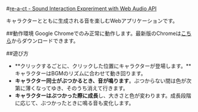 #[re-a-ct - Sound Interaction Expreriment with Web Audio API](http://shinnn.github.com/re-a-ct/)

キャラクターとともに生成される音を楽しむWebアプリケーションです。

##動作環境
Google Chromeでのみ正常に動作します。最新版のChromeは[こちら](https://www.google.com/intl/ja/chrome/)からダウンロードできます。

##遊び方
* **クリックするごとに、クリックした位置にキャラクターが登場します。**キャラクターはBGMのリズムに合わせて動き回ります。
* **キャラクター同士がぶつかるとき、音が鳴ります**。ぶつからない間は色が次第に薄くなってゆき、そのうち消えて行きます。
* **キャラクターはぶつかった際に成長**し、大きさと色が変わります。成長段階に応じて、ぶつかったときに鳴る音も変化します。

